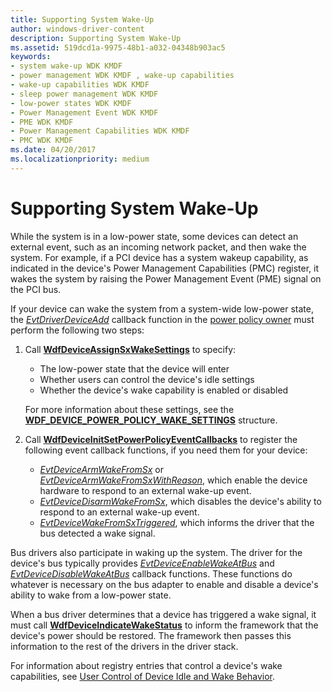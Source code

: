 ```yaml
---
title: Supporting System Wake-Up
author: windows-driver-content
description: Supporting System Wake-Up
ms.assetid: 519dcd1a-9975-48b1-a032-04348b903ac5
keywords:
- system wake-up WDK KMDF
- power management WDK KMDF , wake-up capabilities
- wake-up capabilities WDK KMDF
- sleep power management WDK KMDF
- low-power states WDK KMDF
- Power Management Event WDK KMDF
- PME WDK KMDF
- Power Management Capabilities WDK KMDF
- PMC WDK KMDF
ms.date: 04/20/2017
ms.localizationpriority: medium
---
```


# Supporting System Wake-Up


While the system is in a low-power state, some devices can detect an external event, such as an incoming network packet, and then wake the system. For example, if a PCI device has a system wakeup capability, as indicated in the device's Power Management Capabilities (PMC) register, it wakes the system by raising the Power Management Event (PME) signal on the PCI bus.

If your device can wake the system from a system-wide low-power state, the [*EvtDriverDeviceAdd*](https://msdn.microsoft.com/library/windows/hardware/ff541693) callback function in the [power policy owner](power-policy-ownership.md) must perform the following two steps:

1.  Call [**WdfDeviceAssignSxWakeSettings**](https://msdn.microsoft.com/library/windows/hardware/ff545909) to specify:

    -   The low-power state that the device will enter
    -   Whether users can control the device's idle settings
    -   Whether the device's wake capability is enabled or disabled

    For more information about these settings, see the [**WDF\_DEVICE\_POWER\_POLICY\_WAKE\_SETTINGS**](https://msdn.microsoft.com/library/windows/hardware/ff551277) structure.

2.  Call [**WdfDeviceInitSetPowerPolicyEventCallbacks**](https://msdn.microsoft.com/library/windows/hardware/ff546774) to register the following event callback functions, if you need them for your device:
    -   [*EvtDeviceArmWakeFromSx*](https://msdn.microsoft.com/library/windows/hardware/ff540844) or [*EvtDeviceArmWakeFromSxWithReason*](https://msdn.microsoft.com/library/windows/hardware/ff540846), which enable the device hardware to respond to an external wake-up event.
    -   [*EvtDeviceDisarmWakeFromSx*](https://msdn.microsoft.com/library/windows/hardware/ff540862), which disables the device's ability to respond to an external wake-up event.
    -   [*EvtDeviceWakeFromSxTriggered*](https://msdn.microsoft.com/library/windows/hardware/ff540923), which informs the driver that the bus detected a wake signal.

Bus drivers also participate in waking up the system. The driver for the device's bus typically provides [*EvtDeviceEnableWakeAtBus*](https://msdn.microsoft.com/library/windows/hardware/ff540866) and [*EvtDeviceDisableWakeAtBus*](https://msdn.microsoft.com/library/windows/hardware/ff540858) callback functions. These functions do whatever is necessary on the bus adapter to enable and disable a device's ability to wake from a low-power state.

When a bus driver determines that a device has triggered a wake signal, it must call [**WdfDeviceIndicateWakeStatus**](https://msdn.microsoft.com/library/windows/hardware/ff546025) to inform the framework that the device's power should be restored. The framework then passes this information to the rest of the drivers in the driver stack.

For information about registry entries that control a device's wake capabilities, see [User Control of Device Idle and Wake Behavior](user-control-of-device-idle-and-wake-behavior.md).

 

 





